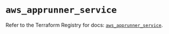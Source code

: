 # `aws_apprunner_service`

Refer to the Terraform Registry for docs: [`aws_apprunner_service`](https://registry.terraform.io/providers/hashicorp/aws/6.9.0/docs/resources/apprunner_service).
